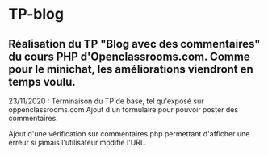 # TP-blog
Réalisation du TP "Blog avec des commentaires" du cours PHP d'Openclassrooms.com. Comme pour le minichat, les améliorations viendront en temps voulu.
----------
23/11/2020 : Terminaison du TP de base, tel qu'exposé sur oppenclassrooms.com
Ajout d'un formulaire pour pouvoir poster des commentaires.

Ajout d'une vérification sur commentaires.php permettant d'afficher une erreur si jamais l'utilisateur modifie l'URL.


